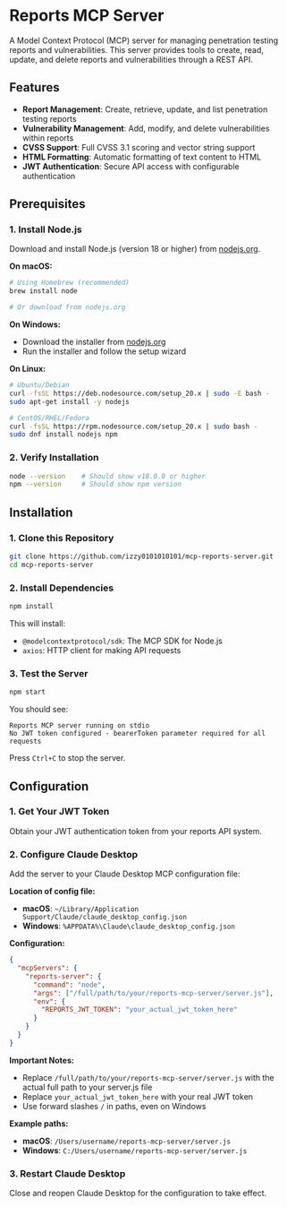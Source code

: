 # Reports MCP Server

A Model Context Protocol (MCP) server for managing penetration testing reports and vulnerabilities. This server provides tools to create, read, update, and delete reports and vulnerabilities through a REST API.

## Features

- **Report Management**: Create, retrieve, update, and list penetration testing reports
- **Vulnerability Management**: Add, modify, and delete vulnerabilities within reports
- **CVSS Support**: Full CVSS 3.1 scoring and vector string support
- **HTML Formatting**: Automatic formatting of text content to HTML
- **JWT Authentication**: Secure API access with configurable authentication

## Prerequisites

### 1. Install Node.js

Download and install Node.js (version 18 or higher) from [nodejs.org](https://nodejs.org/).

**On macOS:**
```bash
# Using Homebrew (recommended)
brew install node

# Or download from nodejs.org
```

**On Windows:**
- Download the installer from [nodejs.org](https://nodejs.org/)
- Run the installer and follow the setup wizard

**On Linux:**
```bash
# Ubuntu/Debian
curl -fsSL https://deb.nodesource.com/setup_20.x | sudo -E bash -
sudo apt-get install -y nodejs

# CentOS/RHEL/Fedora
curl -fsSL https://rpm.nodesource.com/setup_20.x | sudo bash -
sudo dnf install nodejs npm
```

### 2. Verify Installation

```bash
node --version    # Should show v18.0.0 or higher
npm --version     # Should show npm version
```

## Installation

### 1. Clone this Repository

```bash
git clone https://github.com/izzy0101010101/mcp-reports-server.git
cd mcp-reports-server
```

### 2. Install Dependencies

```bash
npm install
```

This will install:
- `@modelcontextprotocol/sdk`: The MCP SDK for Node.js
- `axios`: HTTP client for making API requests

### 3. Test the Server

```bash
npm start
```

You should see:
```
Reports MCP server running on stdio
No JWT token configured - bearerToken parameter required for all requests
```

Press `Ctrl+C` to stop the server.

## Configuration

### 1. Get Your JWT Token

Obtain your JWT authentication token from your reports API system.

### 2. Configure Claude Desktop

Add the server to your Claude Desktop MCP configuration file:

**Location of config file:**
- **macOS**: `~/Library/Application Support/Claude/claude_desktop_config.json`
- **Windows**: `%APPDATA%\Claude\claude_desktop_config.json`

**Configuration:**
```json
{
  "mcpServers": {
    "reports-server": {
      "command": "node",
      "args": ["/full/path/to/your/reports-mcp-server/server.js"],
      "env": {
        "REPORTS_JWT_TOKEN": "your_actual_jwt_token_here"
      }
    }
  }
}
```

**Important Notes:**
- Replace `/full/path/to/your/reports-mcp-server/server.js` with the actual full path to your server.js file
- Replace `your_actual_jwt_token_here` with your real JWT token
- Use forward slashes `/` in paths, even on Windows

**Example paths:**
- **macOS**: `/Users/username/reports-mcp-server/server.js`
- **Windows**: `C:/Users/username/reports-mcp-server/server.js`

### 3. Restart Claude Desktop

Close and reopen Claude Desktop for the configuration to take effect.
